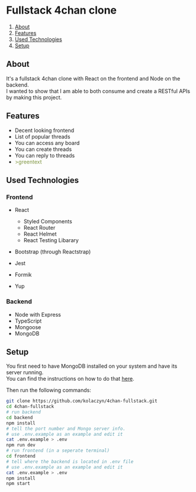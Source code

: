 # Fullstack 4chan clone

1. [About](#about)
1. [Features](#features)
1. [Used Technologies](#used-technologies)
1. [Setup](#setup)

## About

It's a fullstack 4chan clone with React on the frontend and Node on the backend.  
I wanted to show that I am able to both consume and create a RESTful APIs by making this project.

## Features

- Decent looking frontend
- List of popular threads
- You can access any board
- You can create threads
- You can reply to threads
- <section style="color: #7f9540;">>greentext</section>

## Used Technologies

### Frontend

- React
  - Styled Components
  - React Router
  - React Helmet
  - React Testing Libarary

- Bootstrap (through Reactstrap)
- Jest
- Formik
- Yup

### Backend

* Node with Express
* TypeScript
* Mongoose
* MongoDB

## Setup

You first need to have MongoDB installed on your system and have its server running.  
You can find the instructions on how to do that [here](https://duckduckgo.com/?q=MongoDB+setup).

Then run the following commands:

```bash
git clone https://github.com/kolaczyn/4chan-fullstack.git
cd 4chan-fullstack
# run backend
cd backend
npm install
# tell the port number and Mongo server info.
# use .env.example as an example and edit it
cat .env.example > .env
npm run dev
# run frontend (in a seperate terminal)
cd frontend
# tell where the backend is located in .env file
# use .env.example as an example and edit it
cat .env.example > .env
npm install
npm start
```
